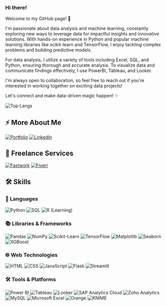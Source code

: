 ### Hi there!
Welcome to my GitHub page! 👋

I'm passionate about data analysis and machine learning, constantly exploring new ways to leverage data for impactful insights and innovative solutions. With hands-on experience in Python and popular machine learning libraries like scikit-learn and TensorFlow, I enjoy tackling complex problems and building predictive models.

For data analysis, I utilize a variety of tools including Excel, SQL, and Python, ensuring thorough and accurate analysis. To visualize data and communicate findings effectively, I use PowerBI, Tableau, and Looker.

I'm always open to collaboration, so feel free to reach out if you're interested in working together on exciting data projects!

Let's connect and make data-driven magic happen! ✨

<!--[Giselle's GitHub stats](https://github-readme-stats.vercel.app/api?username=gisellehalim&show_icons=true&theme=tokyonight)-->
![Top Langs](https://github-readme-stats.vercel.app/api/top-langs/?username=gisellehalim&layout=compact&theme=tokyonight)

## ⚡ More About Me
[![Portfolio](https://img.shields.io/badge/-Portfolio-000000?style=for-the-badge&logo=vercel&logoColor=white)](https://www.canva.com/design/DAGMoSodDz8/GriQDhsRDRZhMJZN7dEL8w/view?utm_content=DAGMoSodDz8&utm_campaign=designshare&utm_medium=link&utm_source=editor&utm_medium=graphext&utm_source=instabio&utm_campaign=Data%20Portfolio&fbclid=PAY2xjawG3qJdleHRuA2FlbQIxMAABpkvj-T1oThBjlLgbQHoKaLu-hUw62M6qqNzh7Hgh5A_ppZ1jyVwXvAov_A_aem_qUdeZYi9c_3qoVWn5NqYwA)
[![LinkedIn](https://img.shields.io/badge/-LinkedIn-0A66C2?style=for-the-badge&logo=linkedin&logoColor=white)](https://www.linkedin.com/in/gisellehalim/)

## 💼 Freelance Services
[![Fastwork](https://img.shields.io/badge/Fastwork-00ADEF?style=for-the-badge&logoColor=white)](https://fastwork.id/gslhalim)
[![Fiverr](https://img.shields.io/badge/Fiverr-1DBF73?style=for-the-badge&logo=fiverr&logoColor=white)](https://www.fiverr.com/gisellehalim27)

## 🛠️ Skills
### 🧠 Languages
![Python](https://img.shields.io/badge/Python-3776AB?style=for-the-badge&logo=python&logoColor=white)
![SQL](https://img.shields.io/badge/SQL-4479A1?style=for-the-badge&logo=mysql&logoColor=white)
![R (Learning)](https://img.shields.io/badge/R-276DC3?style=for-the-badge&logo=r&logoColor=white)

### 📚 Libraries & Frameworks
![Pandas](https://img.shields.io/badge/Pandas-150458?style=for-the-badge&logo=pandas&logoColor=white)
![NumPy](https://img.shields.io/badge/Numpy-013243?style=for-the-badge&logo=numpy&logoColor=white)
![Scikit-Learn](https://img.shields.io/badge/Scikit--Learn-F7931E?style=for-the-badge&logo=scikitlearn&logoColor=white)
![TensorFlow](https://img.shields.io/badge/TensorFlow-FF6F00?style=for-the-badge&logo=tensorflow&logoColor=white)
![Matplotlib](https://img.shields.io/badge/Matplotlib-11557C?style=for-the-badge&logo=matplotlib&logoColor=white)
![Seaborn](https://img.shields.io/badge/Seaborn-49BEB7?style=for-the-badge&logoColor=white)
![XGBoost](https://img.shields.io/badge/XGBoost-FF6600?style=for-the-badge&logo=data:image/svg+xml;base64,&logoColor=white)

### 🌐 Web Technologies
![HTML](https://img.shields.io/badge/HTML5-E34F26?style=for-the-badge&logo=html5&logoColor=white)
![CSS](https://img.shields.io/badge/CSS3-1572B6?style=for-the-badge&logo=css&logoColor=white)
![JavaScript](https://img.shields.io/badge/JavaScript-F7DF1E?style=for-the-badge&logo=javascript&logoColor=black)
![Flask](https://img.shields.io/badge/Flask-000000?style=for-the-badge&logo=flask&logoColor=white)
![Streamlit](https://img.shields.io/badge/Streamlit-FF4B4B?style=for-the-badge&logo=streamlit&logoColor=white)

### 🛠 Tools & Platforms
![Power BI](https://img.shields.io/badge/PowerBI-F2C811?style=for-the-badge&logo=powerbi&logoColor=black)
![Tableau](https://img.shields.io/badge/Tableau-E97627?style=for-the-badge&logo=tableau&logoColor=white)
![Looker](https://img.shields.io/badge/Looker-4285F4?style=for-the-badge&logo=looker&logoColor=white)
![SAP Analytics Cloud](https://img.shields.io/badge/SAP%20Analytics%20Cloud-0FAAFF?style=for-the-badge&logo=sap&logoColor=white)
![Zoho Analytics](https://img.shields.io/badge/Zoho%20Analytics-FC3F1D?style=for-the-badge&logo=zoho&logoColor=white)
![MySQL](https://img.shields.io/badge/MySQL-4479A1?style=for-the-badge&logo=mysql&logoColor=white)
![Microsoft Excel](https://img.shields.io/badge/Excel-217346?style=for-the-badge&logo=microsoft-excel&logoColor=white)
![Orange](https://img.shields.io/badge/Orange-FFA500?style=for-the-badge&logo=orange&logoColor=white)
![KNIME](https://img.shields.io/badge/KNIME-F8B500?style=for-the-badge&logo=knime&logoColor=black)


<!--
**gisellehalim/gisellehalim** is a ✨ _special_ ✨ repository because its `README.md` (this file) appears on your GitHub profile.

Here are some ideas to get you started:

- 🔭 I’m currently working on ...
- 🌱 I’m currently learning ...
- 👯 I’m looking to collaborate on ...
- 🤔 I’m looking for help with ...
- 💬 Ask me about ...
- 📫 How to reach me: ...
- 😄 Pronouns: ...
- ⚡ Fun fact: ...
-->
